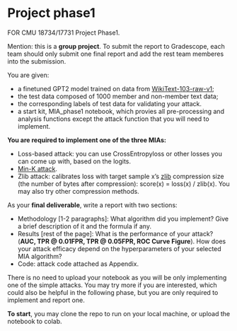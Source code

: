 # Project phase1
FOR CMU 18734/17731 Project Phase1.

Mention: this is a **group project**. To submit the report to Gradescope, each team should only submit one final report and add the rest team memberes into the submission.

You are given:
 - a finetuned GPT2 model trained on data from [WikiText-103-raw-v1](https://huggingface.co/datasets/Salesforce/wikitext);
 - the test data composed of 1000 member and non-member text data;
 - the corresponding labels of test data for validating your attack.
 - a start kit, MIA_phase1 notebook, which provies all pre-processing and analysis functions except the attack function that you will need to implement.

**You are required to implement one of the three MIAs:**
 - Loss-based attack: you can use CrossEntropyloss or other losses you can come up with, based on the logits.
 - [Min-K attack](https://arxiv.org/pdf/2310.16789).
 - Zlib attack: calibrates loss with target sample x’s [zlib](https://docs.python.org/3/library/zlib.html) compression size (the number of bytes after compression): score(x) = loss(x) / zlib(x). You may also try other compression methods.

As your **final deliverable**, write a report with two sections:
 - Methodology [1-2 paragraphs]: What algorithm did you implement? Give a brief description of it and the formula if any.
 - Results [rest of the page]: 
What is the performance of your attack? (**AUC, TPR @ 0.01FPR, TPR @ 0.05FPR, ROC Curve Figure**). How does your attack efficacy depend on the hyperparameters of your selected MIA algorithm?
 - Code: attack code attached as Appendix.

There is no need to upload your notebook as you will be only implementing one of the simple attacks. You may try more if you are interested, which could also be helpful in the following phase, but you are only required to implement and report one.

**To start**, you may clone the repo to run on your local machine, or upload the notebook to colab.